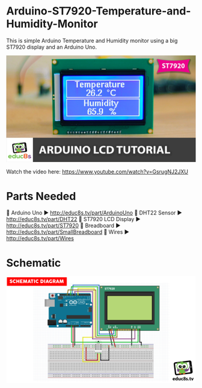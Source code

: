 # Arduino-ST7920-Temperature-and-Humidity-Monitor
This is simple Arduino Temperature and Humidity monitor using a big ST7920 display and an Arduino Uno. 

<p align="center">
  <img src="preview.jpg" alt="Running Sketch" width="640">
</p>

Watch the video here: https://www.youtube.com/watch?v=GsrugNJ2JXU

# Parts Needed
🛒 Arduino Uno ▶ http://educ8s.tv/part/ArduinoUno
🛒 DHT22 Sensor ▶ http://educ8s.tv/part/DHT22
🛒 ST7920 LCD Display ▶ http://educ8s.tv/part/ST7920
🛒 Breadboard ▶ http://educ8s.tv/part/SmallBreadboard
🛒 Wires ▶ http://educ8s.tv/part/Wires

# Schematic

<p align="center">
  <img src="SchematicST7920.png" alt="Schematic Diagram" width="640">
</p>
